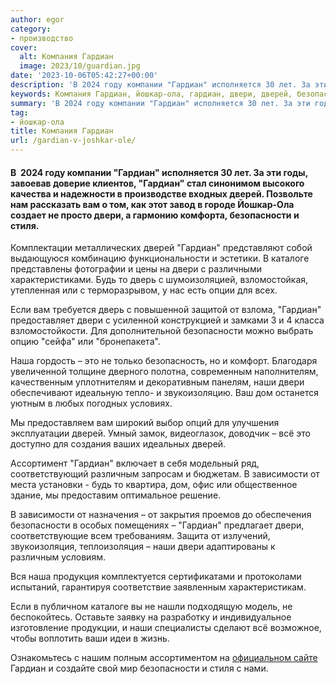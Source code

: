 ```yaml
---
author: egor
category:
- производство
cover:
  alt: Компания Гардиан
  image: 2023/10/guardian.jpg
date: '2023-10-06T05:42:27+00:00'
description: 'В 2024 году компании "Гардиан" исполняется 30 лет. За эти годы, завоевав доверие клиентов, "Гардиан" стал синонимом высокого качества и надежности в...'
keywords: Компания Гардиан, йошкар-ола, гардиан, двери, дверей, безопасности, наши, стиля, каталоге, будь, дверь, наша, это, дом, вс, различным, зависимости
summary: 'В 2024 году компании "Гардиан" исполняется 30 лет. За эти годы, завоевав доверие клиентов, "Гардиан" стал синонимом высокого качества и надежности в...'
tag:
- йошкар-ола
title: Компания Гардиан
url: /gardian-v-joshkar-ole/
---
```


#### В  2024 году компании "Гардиан" исполняется 30 лет. За эти годы, завоевав доверие клиентов, "Гардиан" стал синонимом высокого качества и надежности в производстве входных дверей. Позвольте нам рассказать вам о том, как этот завод в городе Йошкар-Ола создает не просто двери, а гармонию комфорта, безопасности и стиля.

Комплектации металлических дверей "Гардиан" представляют собой выдающуюся комбинацию функциональности и эстетики. В каталоге представлены фотографии и цены на двери с различными характеристиками. Будь то дверь с шумоизоляцией, взломостойкая, утепленная или с терморазрывом, у нас есть опции для всех.

Если вам требуется дверь с повышенной защитой от взлома, "Гардиан" предоставляет двери с усиленной конструкцией и замками 3 и 4 класса взломостойкости. Для дополнительной безопасности можно выбрать опцию "сейфа" или "бронепакета".

Наша гордость – это не только безопасность, но и комфорт. Благодаря увеличенной толщине дверного полотна, современным наполнителям, качественным уплотнителям и декоративным панелям, наши двери обеспечивают идеальную тепло\- и звукоизоляцию. Ваш дом останется уютным в любых погодных условиях.

Мы предоставляем вам широкий выбор опций для улучшения эксплуатации дверей. Умный замок, видеоглазок, доводчик – всё это доступно для создания ваших идеальных дверей.

Ассортимент "Гардиан" включает в себя модельный ряд, соответствующий различным запросам и бюджетам. В зависимости от места установки \- будь то квартира, дом, офис или общественное здание, мы предоставим оптимальное решение.

В зависимости от назначения – от закрытия проемов до обеспечения безопасности в особых помещениях – "Гардиан" предлагает двери, соответствующие всем требованиям. Защита от излучений, звукоизоляция, теплоизоляция – наши двери адаптированы к различным условиям.

Вся наша продукция комплектуется сертификатами и протоколами испытаний, гарантируя соответствие заявленным характеристикам.

Если в публичном каталоге вы не нашли подходящую модель, не беспокойтесь. Оставьте заявку на разработку и индивидуальное изготовление продукции, и наши специалисты сделают всё возможное, чтобы воплотить ваши идеи в жизнь.

Ознакомьтесь с нашим полным ассортиментом на [официальном сайте](https://guardian.ru/) Гардиан и создайте свой мир безопасности и стиля с нами.